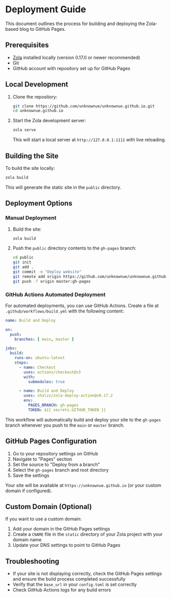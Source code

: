 # Deployment Guide

This document outlines the process for building and deploying the Zola-based blog to GitHub Pages.

## Prerequisites

- [Zola](https://www.getzola.org/) installed locally (version 0.17.0 or newer recommended)
- Git
- GitHub account with repository set up for GitHub Pages

## Local Development

1. Clone the repository:
   ```bash
   git clone https://github.com/unknownue/unknownue.github.io.git
   cd unknownue.github.io
   ```

2. Start the Zola development server:
   ```bash
   zola serve
   ```
   This will start a local server at `http://127.0.0.1:1111` with live reloading.

## Building the Site

To build the site locally:

```bash
zola build
```

This will generate the static site in the `public` directory.

## Deployment Options

### Manual Deployment

1. Build the site:
   ```bash
   zola build
   ```

2. Push the `public` directory contents to the `gh-pages` branch:
   ```bash
   cd public
   git init
   git add .
   git commit -m "Deploy website"
   git remote add origin https://github.com/unknownue/unknownue.github.io.git
   git push -f origin master:gh-pages
   ```

### GitHub Actions Automated Deployment

For automated deployments, you can use GitHub Actions. Create a file at `.github/workflows/build.yml` with the following content:

```yaml
name: Build and Deploy

on:
  push:
    branches: [ main, master ]

jobs:
  build:
    runs-on: ubuntu-latest
    steps:
      - name: Checkout
        uses: actions/checkout@v3
        with:
          submodules: true

      - name: Build and Deploy
        uses: shalzz/zola-deploy-action@v0.17.2
        env:
          PAGES_BRANCH: gh-pages
          TOKEN: ${{ secrets.GITHUB_TOKEN }}
```

This workflow will automatically build and deploy your site to the `gh-pages` branch whenever you push to the `main` or `master` branch.

## GitHub Pages Configuration

1. Go to your repository settings on GitHub
2. Navigate to "Pages" section
3. Set the source to "Deploy from a branch"
4. Select the `gh-pages` branch and root directory
5. Save the settings

Your site will be available at `https://unknownue.github.io` (or your custom domain if configured).

## Custom Domain (Optional)

If you want to use a custom domain:

1. Add your domain in the GitHub Pages settings
2. Create a `CNAME` file in the `static` directory of your Zola project with your domain name
3. Update your DNS settings to point to GitHub Pages

## Troubleshooting

- If your site is not displaying correctly, check the GitHub Pages settings and ensure the build process completed successfully
- Verify that the `base_url` in your `config.toml` is set correctly
- Check GitHub Actions logs for any build errors 